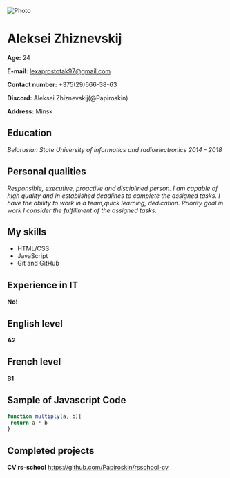 ![Photo](https://avatars.githubusercontent.com/u/94958012?v=4)

Aleksei Zhiznevskij
===================

**Age:** 24

**E-mail:** lexaprostotak97@gmail.com

**Contact number:** +375(29)666-38-63

**Discord:** Aleksei Zhiznevskij(@Papiroskin)

**Address:** Minsk


Education
----------
*Belarusian State University of informatics and radioelectronics 2014 - 2018*

Personal qualities
------------------

*Responsible, executive, proactive and disciplined person. I am capable of high quality and in established
deadlines to complete the assigned tasks. I have the ability to work in a team,quick learning, dedication.
Priority goal in work I consider the fulfillment of the assigned tasks.*

My skills
---------
* HTML/CSS
* JavaScript
* Git and GitHub

Experience in IT
----------------
**No!**

English level
-------------
**A2**

French level
------------
**B1**

Sample of Javascript Code
--------------------------
```javascript
function multiply(a, b){
 return a * b
}
```

Completed projects
------------------
**CV rs-school** https://github.com/Papiroskin/rsschool-cv